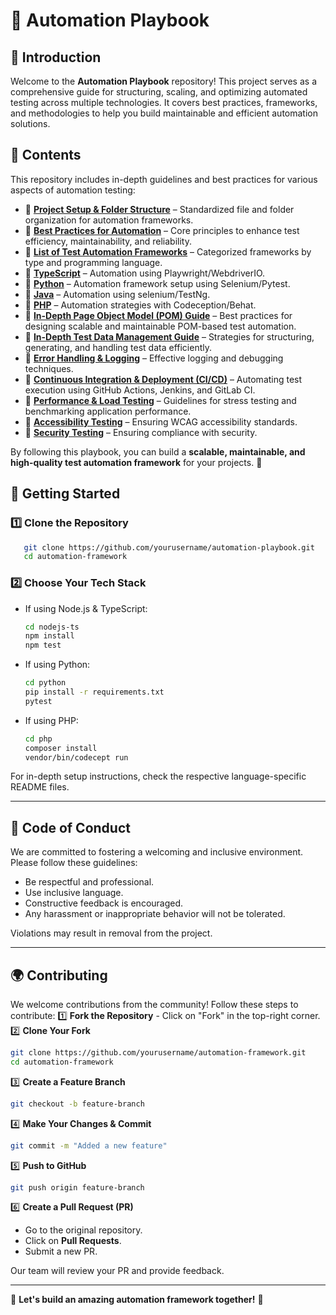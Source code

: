# 🚀 Automation Playbook

## 🌟 Introduction

Welcome to the **Automation Playbook** repository! This project serves as a comprehensive guide for structuring, scaling, and optimizing automated testing across multiple technologies. It covers best practices, frameworks, and methodologies to help you build maintainable and efficient automation solutions.

## 📌 Contents

This repository includes in-depth guidelines and best practices for various aspects of automation testing:

- 🔹 **[Project Setup & Folder Structure](./project-setup.md)** – Standardized file and folder organization for automation frameworks.
- 🔹 **[Best Practices for Automation](./best-practices.md)** – Core principles to enhance test efficiency, maintainability, and reliability.
- 🔹 **[List of Test Automation Frameworks](./frameworks.md)** – Categorized frameworks by type and programming language.
- 🔹 **[TypeScript](./typescript.md)** – Automation using Playwright/WebdriverIO.
- 🔹 **[Python](./python.md)** – Automation framework setup using Selenium/Pytest.
- 🔹 **[Java](./java.md)** – Automation using selenium/TestNg.
- 🔹 **[PHP](./php.md)** – Automation strategies with Codeception/Behat.
- 🔹 **[In-Depth Page Object Model (POM) Guide](./pom.md)** – Best practices for designing scalable and maintainable POM-based test automation.
- 🔹 **[In-Depth Test Data Management Guide](./test-data.md)** – Strategies for structuring, generating, and handling test data efficiently.
- 🔹 **[Error Handling & Logging](./error-handling.md)** – Effective logging and debugging techniques.
- 🔹 **[Continuous Integration & Deployment (CI/CD)](./cicd.md)** – Automating test execution using GitHub Actions, Jenkins, and GitLab CI.
- 🔹 **[Performance & Load Testing](./performance.md)** – Guidelines for stress testing and benchmarking application performance.
- 🔹 **[Accessibility Testing](./accessibility.md)** – Ensuring WCAG accessibility standards.
- 🔹 **[Security Testing](./security.md)** – Ensuring compliance with security.

By following this playbook, you can build a **scalable, maintainable, and high-quality test automation framework** for your projects. 🚀



## 🚀 Getting Started

### 1️⃣ Clone the Repository

```sh
   git clone https://github.com/yourusername/automation-playbook.git
   cd automation-framework
```

### 2️⃣ Choose Your Tech Stack

- If using Node.js & TypeScript:
  ```sh
  cd nodejs-ts
  npm install
  npm test
  ```
- If using Python:
  ```sh
  cd python
  pip install -r requirements.txt
  pytest
  ```
- If using PHP:
  ```sh
  cd php
  composer install
  vendor/bin/codecept run
  ```

For in-depth setup instructions, check the respective language-specific README files.

---

## 🤝 Code of Conduct

We are committed to fostering a welcoming and inclusive environment. Please follow these guidelines:

- Be respectful and professional.
- Use inclusive language.
- Constructive feedback is encouraged.
- Any harassment or inappropriate behavior will not be tolerated.

Violations may result in removal from the project.

---

## 🌍 Contributing

We welcome contributions from the community! Follow these steps to contribute:
1️⃣ **Fork the Repository** - Click on "Fork" in the top-right corner.
2️⃣ **Clone Your Fork**

```sh
git clone https://github.com/yourusername/automation-framework.git
cd automation-framework
```

3️⃣ **Create a Feature Branch**

```sh
git checkout -b feature-branch
```

4️⃣ **Make Your Changes & Commit**

```sh
git commit -m "Added a new feature"
```

5️⃣ **Push to GitHub**

```sh
git push origin feature-branch
```

6️⃣ **Create a Pull Request (PR)**

- Go to the original repository.
- Click on **Pull Requests**.
- Submit a new PR.

Our team will review your PR and provide feedback.

---

🌟 **Let's build an amazing automation framework together!** 🚀
